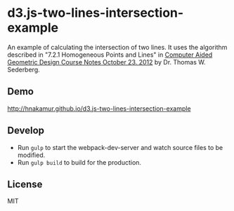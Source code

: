 d3.js-two-lines-intersection-example
====================================

An example of calculating the intersection of two lines.
It uses the algorithm described in "7.2.1 Homogeneous Points and Lines" in
[Computer Aided Geometric Design Course Notes October 23. 2012]( tom.cs.byu.edu/~557/text/cagd.pdf ) by Dr. Thomas W. Sederberg.

## Demo
http://hnakamur.github.io/d3.js-two-lines-intersection-example

## Develop

* Run ```gulp``` to start the webpack-dev-server and watch source files to be modified.
* Run ```gulp build``` to build for the production.

## License
MIT
